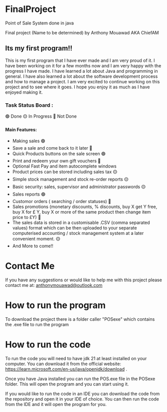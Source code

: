 # FinalProject
Point of Sale System done in java

Final project (Name to be determined) by Anthony Mouawad AKA ChiefAM

## Its my first program!!
This is my first program that I have ever made and I am very proud of it. I have been working on it for a few months now and I am very happy with the progress I have made. I have learned a lot about Java and programming in general. I have also learned a lot about the software development process and how to manage a project. I am very excited to continue working on this project and to see where it goes. I hope you enjoy it as much as I have enjoyed making it.
### Task Status Board :

🟢 Done
🟡 In Progress
🔴 Not Done

#### Main Features:
- Making sales 🟢
- Save a sale and come back to it later 🔴
- Quick Products buttons on the sale screen 🟢
- Print and redeem your own gift vouchers 🔴
- Optional Fast Pay and item autocomplete windows 
- Product prices can be stored including sales tax 🟡
- Simple stock management and stock re-order reports 🟡
- Basic security: sales, supervisor and administrator passwords 🟡
- Sales reports 🟢
- Customor orders ( searching / order statuses) 🔴
- Sales promotions (monetary discounts, % discounts, buy X get Y free, buy X for £ Y, buy X or more of the same product then change item price to £Y) 🔴
- The sales data is stored in a customisable .CSV (comma separated values) format which can be then uploaded to your separate computerised accounting / stock management system at a later convenient moment. 🟡
- And More to come!!


# Contact Me 
If you have any suggestions or would like to help me with this project please contact me at: anthonymouawad@outlook.com


# How to run the program
To download the project there is a folder caller "POSexe" which contains the .exe file to run the program

# How to run the code
To run the code you will need to have jdk 21 at least  installed on your computer. You can download it from the official website: https://learn.microsoft.com/en-us/java/openjdk/download .

Once you have Java installed you can run the POS.exe file in the POSexe folder. This will open the program and you can start using it.

If you would like to run the code in an IDE you can download the code from the repository and open it in your IDE of choice. You can then run the code from the IDE and it will open the program for you.